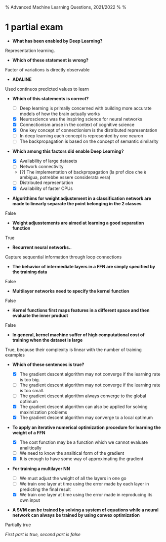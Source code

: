 % Advanced Machine Learning Questions, 2021/2022
% 
%

# 1 partial exam

- **What has been enabled by Deep Learning?**

Representation learning.

- **Which of these statement is wrong?**

Factor of variations is directly observable

- **ADALINE**

Used continuos predicted values to learn

- **Which of this statements is correct?**

    - [ ] Deep learning is primally concerned with building more accurate models of how the brain actually works
    - [x] Neuroscience was the inspiring science for neural networks
    - [x] Connectionism arose in the context of cognitive science
    - [x] One key concept of connectionism is the distributed representation
    - [ ] In deep learning each concept is represented by one neuron
    - [ ] The backpropagation is based on the concept of semantic similarity

- **Which among this factors did enable Deep Learning?**

    - [x] Availability of large datasets
    - [ ] Network connectivity
    - [?] The implementation of backpropagation (la prof dice che è ambigua, potrebbe essere considerata vera)
    - [ ] Distributed representation
    - [x] Availability of faster CPUs

- **Algorithims for weight adjustement in a classification network are made to linearly separate the point belonging in the 2 classes**

False

- **Weight adjusstements are aimed at learning a good separation function**

True

- **Recurrent neural networks..**

Capture sequential information through loop connections

- **The behavior of intermediate layers in a FFN are simply specified by the training data**

False

- **Multilayer networks need to specify the kernel function**

False

- **Kernel functions first maps features in a different space and then evaluate the inner product**

False

- **In general, kernel machine suffer of high computational cost of training when the dataset is large**

True, because their complexity is linear with the number of training examples

- **Which of these sentences is true?**

    - [x] The gradient descent algorithm may not converge if the learning rate is too big.
    - [ ] The gradient descent algorithm may not converge if the learning rate is too small.
    - [ ] The gradient descent algorithm always converge to the global optimum
    - [x] The gradient descent algorithm can also be applied for solving maximization problems
    - [x] The gradient descent algorithm may converge to a local optimum

- **To apply an iterative numerical optimization procedure for learning the weight of a FFN**

    - [x] The cost function may be a function which we cannot evaluate analitically
    - [ ] We need to know the analitical form of the gradient
    - [x] It is enough to have some way of approximating the gradient

- **For training a multilayer NN**

    - [ ] We must adjust the weight of all the layers in one go
    - [ ] We train one layer at time using the error made by each layer in predicting the final result
    - [x] We train one layer at time using the error made in reproducing its own input

- **A SVM can be trained by solving a system of equations while a neural network can always be trained by using convex optimization**

Partially true

_First part is true, second part is false_